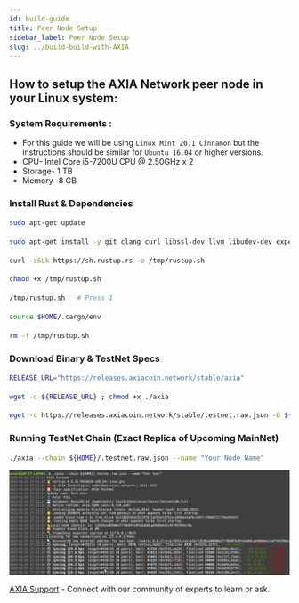 ```yaml
---
id: build-guide
title: Peer Node Setup
sidebar_label: Peer Node Setup
slug: ../build-build-with-AXIA
---
```



## How to setup the AXIA Network peer node in your Linux system: 
### System Requirements :
* For this guide we will be using `Linux Mint 20.1 Cinnamon` but the instructions should be similar for `Ubuntu 16.04` or higher versions.
* CPU- Intel Core i5-7200U CPU @ 2.50GHz x 2
* Storage- 1 TB
* Memory- 8 GB

### Install Rust & Dependencies
```bash
sudo apt-get update 

sudo apt-get install -y git clang curl libssl-dev llvm libudev-dev expect net-tools wget librust-openssl-dev python3-dev python3 python3-pip

curl -sSLk https://sh.rustup.rs -o /tmp/rustup.sh

chmod +x /tmp/rustup.sh

/tmp/rustup.sh   # Press 1

source $HOME/.cargo/env

rm -f /tmp/rustup.sh
```
### Download Binary & TestNet Specs
```bash
RELEASE_URL="https://releases.axiacoin.network/stable/axia"

wget -c ${RELEASE_URL} ; chmod +x ./axia

wget -c https://releases.axiacoin.network/stable/testnet.raw.json -O ${HOME}/.testnet.raw.json
```
### Running TestNet Chain (Exact Replica of Upcoming MainNet)
```bash
./axia --chain ${HOME}/.testnet.raw.json --name "Your Node Name"
```
![peernode](../assets/peernode/peer_node_setup.png)

[AXIA Support](https://discord.gg/ebjsN9ByMb) - Connect with our community of experts to learn or ask.
